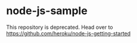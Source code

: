 # node-js-sample
This repository is deprecated. Head over to https://github.com/heroku/node-js-getting-started
